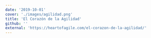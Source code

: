 ```yaml
---
date: '2019-10-01'
cover: './images/agilidad.png'
title: 'El Corazón de la Agilidad'
github: ''
external: 'https://heartofagile.com/el-corazon-de-la-agilidad/'
---
```

